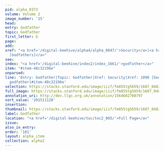 ```yaml
---
pid: alpha_0373
volume: Volume 2
image_number: '15'
head:
entry: Godfather
topic: Godfather
first_letter: G
page:
add:
xref: "<a href='/digital-beehive/alpha4/alpha_0847/'>Security</a>|<a href='/digital-beehive/num5/num_1472/'>1090
  [Godfathers]</a>"
see:
index: "<a href='/digital-beehive/index2/index_1661/'>godfather</a>"
item: "#item-40c32196e"
unparsed:
line: 'Entry: Godfather|Topic: Godfather|Xref: Security|Xref: 1090 [Godfathers]|Index:
  godfather|#item-40c32196e'
selection: https://stacks.stanford.edu/image/iiif/fm855tg5659/1607_0482/341,1128,3066,351/full/0/default.jpg
full_image: https://stacks.stanford.edu/image/iiif/fm855tg5659/1607_0482/full/full/0/default.jpg
annotation_uri: http://dev.llgc.org.uk/annotation/1564602708797
sort_value: '201511128'
insertion:
thumbnail: https://stacks.stanford.edu/image/iiif/fm855tg5659/1607_0482/341,1128,600,180/250,/0/default.jpg
label: Godfather
location: "<a href='/digital-beehive/toc/toc2_005/'>Full Page</a>"
issue:
also_in_entry:
order: '101'
layout: alpha_item
collection: alpha2
---
```

